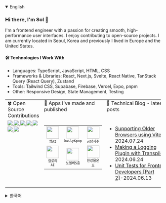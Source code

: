 <details open>
  <summary>English</summary>

### Hi there, I'm Sol 👋
I'm a frontend engineer with a passion for creating smooth, high-performance user interfaces. I enjoy contributing to open-source projects. I am currently located in Seoul, Korea and previously I lived in Europe and the United States. 

#### 🛠 Technologies I Work With
- Languages: TypeScript, JavaScript, HTML, CSS
- Frameworks & Libraries: React, Next.js, Svelte, React Native, TanStack Query (React Query), Zustand
- Tools: Tailwind CSS, Supabase, Firebase, Vercel, Expo, pnpm
- Other: Responsive Design, State Management, Testing

<table>
  <tr>
    <td valign="top" width="33%">
      🍀 Open Source Contributions
    </td>
    <td valign="top" width="33%">
      📲 Apps I've made and published
    </td>
    <td valign="top" width="33%">
      📔 Technical Blog - latest posts
    </td>
  </tr>
  <tr>
    <td valign="top" width="30%">
      <!-- Open Source Contributions content -->
      <a href="https://github.com/toss/slash/pulls?q=is%3Apr+is%3Aclosed+author%3Asaul-atomrigs">
        <img src="https://badge.ttsalpha.com/api?icon=github&label=toss/slash&status=7%20PR%20merged&color=11126C" width='auto'/>
      </a>
      <a href="https://github.com/toss/suspensive/pulls?q=is%3Apr+is%3Aclosed+author%3Asaul-atomrigs">
        <img src="https://badge.ttsalpha.com/api?icon=github&label=toss/suspensive&status=5%20PR%20merged&color=000080" width='auto'/>
      </a>
      <a href="https://github.com/facebook/react/pulls?q=is%3Apr+is%3Aclosed+author%3Asaul-atomrigs">
        <img src="https://badge.ttsalpha.com/api?icon=github&label=React&status=2%20PR%20merged&color=1034A6" width='auto'/>
      </a>
      <a href="https://github.com/TanStack/query/pulls?q=is%3Apr+author%3Asaul-atomrigs+is%3Aclosed">
        <img src="https://badge.ttsalpha.com/api?icon=github&label=TansStack/query&status=2%20PR%20merged&color=0F52BA" width='auto'/>
      </a>
      <a href="https://github.com/huntabyte/shadcn-svelte/pulls?q=is%3Apr+is%3Aclosed+author%3Asaul-atomrigs">
        <img src="https://badge.ttsalpha.com/api?icon=github&label=shadcn-svelte&status=2%20PR%20merged&color=73C2FB" width='auto'/>
      </a>
      <a href="https://github.com/vercel/next.js/pull/63355">
        <img src="https://badge.ttsalpha.com/api?icon=github&label=next.js&status=1%20PR%20merged&color=89CFF0" width='auto'/>
      </a>
      <a href="https://github.com/vercel/swr/pull/2915">
        <img src="https://badge.ttsalpha.com/api?icon=github&label=swr&status=1%20PR%20merged&color=89CFF0" width='auto'/>
      </a>
    </td>
    
  <td valign="top" width="33%">
  <table>
    <tr>
      <td align="center" width="30%">
        <img src="https://github.com/user-attachments/assets/90329ffc-7541-4919-aee9-f28c7e4b67a9" width="40" height="40"><br>
        <sub><samp>썸AI</samp></sub>
      </td>
<td align="center" width="30%">
  <a href="https://github.com/saul-atomrigs/dailykpop" target="_blank" rel="noopener noreferrer">
    <img src="https://github.com/user-attachments/assets/90329ffc-7541-4919-aee9-f28c7e4b67a9" width="40" height="40"><br>
    <sub><samp>DailyKpop</samp></sub>
  </a>
</td>
      <td align="center" width="40%">
        <img src="https://github.com/user-attachments/assets/90329ffc-7541-4919-aee9-f28c7e4b67a9" width="40" height="40"><br>
        <sub><samp>공탐지수</samp></sub>
      </td>
    </tr>
    <tr>
      <td align="center" width="36%">
        <img src="https://github.com/user-attachments/assets/90329ffc-7541-4919-aee9-f28c7e4b67a9" width="40" height="40"><br>
        <sub><samp>칼로리AI</samp></sub>
      </td>
      <td align="center" width="30%">
        <img src="https://github.com/user-attachments/assets/90329ffc-7541-4919-aee9-f28c7e4b67a9" width="40" height="40"><br>
        <sub><samp>노엘베5층</samp></sub>
      </td>
      <td align="center" width="36%">
        <img src="https://github.com/user-attachments/assets/90329ffc-7541-4919-aee9-f28c7e4b67a9" width="40" height="40"><br>
        <sub><samp>한강물온도</samp></sub>
      </td>
    </tr>
  </table>
</td>
    <td valign="top" width="33%">
      <!-- Blog content -->
      <ul>
        <li><a href="https://dev.to/solleedata/supporting-older-browsers-using-vite-2ii" target="_blank">Supporting Older Browsers using Vite</a>-2024.07.24</li>
        <li><a href="https://dev.to/solleedata/making-a-logging-plugin-with-transpiler-8ii" target="_blank">Making a Logging Plugin with Transpiler</a>-2024.06.24</li>
        <li><a href="https://dev.to/solleedata/unit-tests-for-frontend-developers-part-2-46da" target="_blank">Unit Tests for Frontend Developers [Part 2]</a>-2024.06.13</li>
      </ul>
    </td>
  </tr>
</table>


<details>
  <summary>한국어</summary>

### 안녕하세요, 저는 이솔입니다 👋
프론트엔드 엔지니어로서 원활하고 높은 성능의 사용자 인터페이스를 만드는 것에 열정이 있으며, 오픈 소스 프로젝트에 기여하고 있습니다. 효율적이고 확장 가능한 웹 애플리케이션을 개발하는 데 집중하고 있으며, 훌륭한 동료들과 협업할 수 있는 기회가 있었습니다.

#### 🛠 기술 스택
- 언어: TypeScript, JavaScript, HTML, CSS
- 프레임워크 & 라이브러리: React, Next.js, Svelte, React Native, TanStack Query (React Query), Zustand
- 도구: Tailwind CSS, Supabase, Firebase, Vercel, Expo, pnpm
- 기타: 반응형 디자인, 상태 관리, 테스팅

#### 🍀 [오픈 소스 기여](https://github.com/saul-atomrigs/open-source-contributions)

- [<img src="https://badge.ttsalpha.com/api?icon=github&label=toss/slash&status=7%20PR%20merged&color=11126C" width='auto'/>](https://github.com/toss/slash/pulls?q=is%3Apr+is%3Aclosed+author%3Asaul-atomrigs)
- [<img src="https://badge.ttsalpha.com/api?icon=github&label=toss/suspensive&status=5%20PR%20merged&color=000080" width='auto'/>](https://github.com/toss/suspensive/pulls?q=is%3Apr+is%3Aclosed+author%3Asaul-atomrigs)
- [<img src="https://badge.ttsalpha.com/api?icon=github&label=React&status=2%20PR%20merged&color=1034A6" width='auto'/>](https://github.com/facebook/react/pulls?q=is%3Apr+is%3Aclosed+author%3Asaul-atomrigs)
- [<img src="https://badge.ttsalpha.com/api?icon=github&label=TansStack/query&status=2%20PR%20merged&color=0F52BA" width='auto'/>](https://github.com/TanStack/query/pulls?q=is%3Apr+author%3Asaul-atomrigs+is%3Aclosed)
- [<img src="https://badge.ttsalpha.com/api?icon=github&label=shadcn-svelte&status=2%20PR%20merged&color=73C2FB" width='auto'/>](https://github.com/huntabyte/shadcn-svelte/pulls?q=is%3Apr+is%3Aclosed+author%3Asaul-atomrigs)
- [<img src="https://badge.ttsalpha.com/api?icon=github&label=next.js&status=1%20PR%20merged&color=89CFF0" width='auto'/>](https://github.com/vercel/next.js/pull/63355)
- [<img src="https://badge.ttsalpha.com/api?icon=github&label=swr&status=1%20PR%20merged&color=89CFF0" width='auto'/>](https://github.com/vercel/swr/pull/2915)

#### 🌈 [제가 만든 프로젝트들](https://sollee-dev.notion.site/0066c9b8cfa04a7abbb4277ce8b63181)
이 세상의 문제들을 해결하기 위해 프로젝트를 만드는 것을 좋아합니다. 개인 프로젝트를 [여기](https://sollee-dev.notion.site/0066c9b8cfa04a7abbb4277ce8b63181)에서 확인할 수 있습니다.

### 📔 [기술 블로그](https://dev.to/solleedata)
저는 기술에 대해 글 쓰는 것도 좋아합니다. 프론트엔드 개발, TypeScript 및 웹 성능에 관한 최신 글을 [여기](https://dev.to/solleedata)에서 읽을 수 있습니다.

</details>
